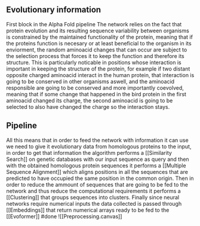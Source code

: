 ## Evolutionary information
First block in the Alpha Fold pipeline
The network relies on the fact that protein evolution and its resulting sequence variability between organisms is constrained by the maintained functionality of the protein, meaning that if the proteins function is necesary or at least beneficial to the organism in its enviorment, the random aminoacid changes that can occur are subject to the selection process that forces it to keep the function and therefore its structure.
This is particularly noticable in positions whose interaction is important in keeping the structure of the protein, for example if two distant opposite charged aminoacid interact in the human protein, that interaction is going to be conserved in other organisms aswell, and the aminoacid responsible are going to be conserved and more importantly coevolved, meaning that if some change that happened in the bird protein in the first aminoacid changed its charge, the second aminoacid is going to be selected to also have changed the charge so the interaction stays.

## Pipeline
All this means that in order to feed the network with information it can use we need to give it evolutionary data from homologous proteins to the input, in order to get that information the algorithm performs a [[Similarity Search]] on genetic databases with our input sequence as query and then with the obtained homologous protein sequences it performs a [[Multiple Sequence Alignment]] which aligns positions in all the sequences that are predicted to have occupied the same position in the common origin.
Then in order to reduce the ammount of sequences that are going to be fed to the network and thus reduce the computational requirements it performs a [[Clustering]] that groups sequences into clusters. Finally since neural networks require numerical inputs the data collected is passed through [[Embeddings]] that return numerical arrays ready to be fed to the [[Evoformer]]
#done 
![[Preprocessing.canvas]]
